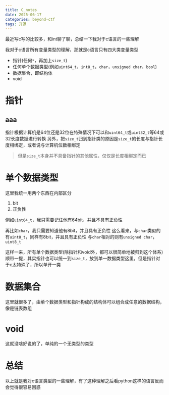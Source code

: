 ```yaml
---
title: C_notes
date: 2025-06-17
categories: beyond-ctf
tags: 开源
---
```


最近写c写的比较多，和int聊了聊，总结一下我对于c语言的一些理解

我对于c语言所有变量类型的理解，那就是c语言只有四大类变量类型
- 指针(任何`*`，再加上`size_t`)
- 任何单个数据类型(例如`uint64_t`，`int8_t`，`char`，`unsigned char`，`bool`)
- 数据集合，即结构体
- void

# 指针
## aaa

指针根据计算机是64位还是32位在特殊情况下可以和`uint64_t`或`uint32_t`等64或32长度数据进行转换
另外，把`size_t`归到指针类的原因是`size_t`的长度与指针长度相绑定，或者说与计算机位数相绑定

> 但是`size_t`本身并不具备指针的其他属性，仅仅是长度相绑定而已

# 单个数据类型

这里我统一用两个东西在内部区分
1. bit
2. 正负性

例如`uint64_t`，我只需要记住他有64bit，并且不具有正负性

再比如`char`，我只需要知道他有8bit，并且具有正负性
这么看来，与`char`类似的有`uint8_t`，同样有8bit，并且具有正负性
与`char`相对的则有`unsigned char`，`uint8_t`

这样一来，所有单个数据类型(除指针和void外，都可以很简单地被归到这个体系)
顺带一提，其实指针也可以统一到`size_t`，放到单一数据类型这里，但是指针对于c太特殊了，所以单开一类

# 数据集合

这里就很多了，由单个数据类型和指针构成的结构体可以组合成任意的数据结构，像是链表数组

# void

这就没啥好说的了，单纯的一个无类型的类型

# 总结

以上就是我对c语言类型的一些理解，有了这种理解之后看python这样的语言反而会觉得很容易困惑
